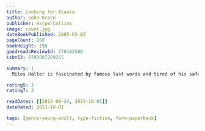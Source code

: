 ```yaml
---
title: Looking for Alaska
author: John Green
publisher: HarperCollins
image: cover.jpg
dateBookPublished: 2005-03-03
pageCount: 268
bookHeight: 198
goodreadsReviewId: 378102580
isbn13: 9780007209255

summary: |
  Miles Halter is fascinated by famous last words and tired of his safe life at home. He leaves for boarding school to seek what the dying poet Francois Rabelais called the "Great Perhaps." Much awaits Miles at Culver Creek, including Alaska Young. Clever, funny, screwed-up, and dead sexy, Alaska will pull Miles into her labyrinth and catapult him into the Great Perhaps. Looking for Alaska brilliantly chronicles the indelible impact one life can have on another. A stunning debut, it marks John Green's arrival as an important new voice in contemporary fiction.

rating5: 3
rating7: 3

readDates: [[2013-09-24, 2013-10-01]]
dateRated: 2013-10-01

tags: [genre-young-adult, type-fiction, form-paperback]
---
```

